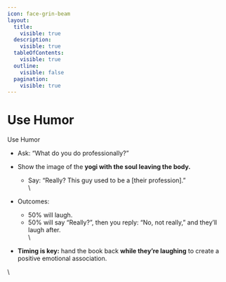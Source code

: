 ```yaml
---
icon: face-grin-beam
layout:
  title:
    visible: true
  description:
    visible: true
  tableOfContents:
    visible: true
  outline:
    visible: false
  pagination:
    visible: true
---
```


# Use Humor

Use Humor

* Ask: “What do you do professionally?”
* Show the image of the **yogi with the soul leaving the body.**
  * Say: “Really? This guy used to be a \[their profession].”\
    \

* Outcomes:
  * 50% will laugh.
  * 50% will say “Really?”, then you reply: “No, not really,” and they’ll laugh after.\
    \

* **Timing is key:** hand the book back **while they’re laughing** to create a positive emotional association.

\
